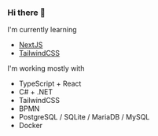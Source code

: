 ### Hi there 👋

I'm currently learning
- [NextJS](https://nextjs.org/)
- [TailwindCSS](https://tailwindcss.com/)

I'm working mostly with
- TypeScript + React
- C# + .NET
- TailwindCSS
- BPMN
- PostgreSQL / SQLite / MariaDB / MySQL
- Docker


<!--
**MariusJahn/mariusjahn** is a ✨ _special_ ✨ repository because its `README.md` (this file) appears on your GitHub profile.

Here are some ideas to get you started:

- 🔭 I’m currently working on ...
- 🌱 I’m currently learning ...
- 👯 I’m looking to collaborate on ...
- 🤔 I’m looking for help with ...
- 💬 Ask me about ...
- 📫 How to reach me: ...
- 😄 Pronouns: ...
- ⚡ Fun fact: ...
-->
